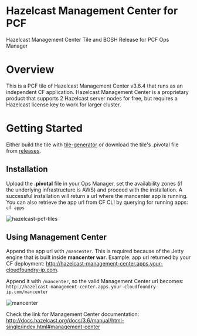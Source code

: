 # Hazelcast Management Center for PCF
Hazelcast Management Center Tile and BOSH Release for PCF Ops Manager

# Overview
This is a PCF tile of Hazelcast Management Center v3.6.4 that runs as an independent CF application. Hazelcast Management Center is a proprietary product that supports 2 Hazelcast server nodes for free, but requires a Hazelcast license key to work for larger cluster.

# Getting Started
Either build the tile with [tile-generator](https://github.com/cf-platform-eng/tile-generator) or download the tile's .pivotal file from [releases](https://github.com/cloudfoundry-community/hazelcast/releases).

## Installation
Upload the **.pivotal** file in your Ops Manager, set the availability zones (if the underlying infrastructure is AWS) and proceed with the installation. A successful installation will return a url where the mancenter app is running. You can also retrieve the app url from CF CLI by querying for running apps: `cf apps`

![hazelcast-pcf-tiles](https://cloud.githubusercontent.com/assets/7980465/17697143/982f277c-63d0-11e6-98ef-f1bef06d3a40.png)

## Using Management Center
Append the app url with `/mancenter`. This is required because of the Jetty engine that is built inside **mancenter war**.
Example: app url returned by your CF deployment: 
http://hazelcast-management-center.apps.your-cloudfoundry-ip.com. 

Append it with `/mancenter`, so the valid Management Center url becomes: 
`http://hazelcast-management-center.apps.your-cloudfoundry-ip.com/mancenter`

![mancenter](https://cloud.githubusercontent.com/assets/7980465/17697144/9832eb78-63d0-11e6-93f7-c7d32e01f342.png)

Check the link for Management Center documentation: http://docs.hazelcast.org/docs/3.6/manual/html-single/index.html#management-center


